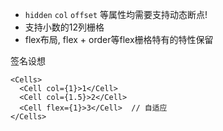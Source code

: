 
- `hidden` `col` `offset` 等属性均需要支持动态断点!
- 支持小数的12列栅格
- flex布局, flex + order等flex栅格特有的特性保留

签名设想
```tsx
<Cells>
  <Cell col={1}>1</Cell>
  <Cell col={1.5}>2</Cell>
  <Cell flex={1}>3</Cell>  // 自适应
</Cells>
```
